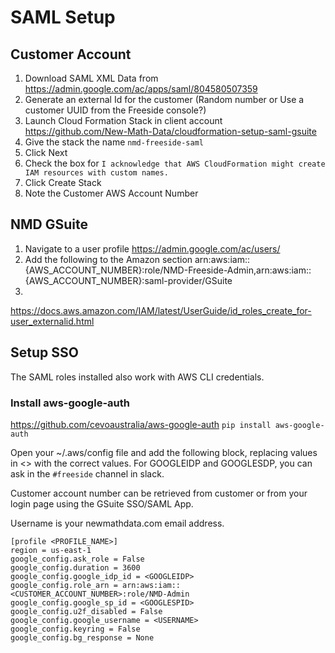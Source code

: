 # SAML Setup

## Customer Account

1. Download SAML XML Data from
   https://admin.google.com/ac/apps/saml/804580507359
1. Generate an external Id for the customer (Random number or Use a customer UUID from the Freeside console?)
1. Launch Cloud Formation Stack in client account
   https://github.com/New-Math-Data/cloudformation-setup-saml-gsuite
1. Give the stack the name `nmd-freeside-saml`
1. Click Next
1. Check the box for `I acknowledge that AWS CloudFormation might create IAM resources with custom names.`
1. Click Create Stack
1. Note the Customer AWS Account Number

## NMD GSuite

1. Navigate to a user profile
   https://admin.google.com/ac/users/
1. Add the following to the Amazon section
   arn:aws:iam::{AWS_ACCOUNT_NUMBER}:role/NMD-Freeside-Admin,arn:aws:iam::{AWS_ACCOUNT_NUMBER}:saml-provider/GSuite
1.

https://docs.aws.amazon.com/IAM/latest/UserGuide/id_roles_create_for-user_externalid.html

## Setup SSO

The SAML roles installed also work with AWS CLI credentials.

### Install aws-google-auth

https://github.com/cevoaustralia/aws-google-auth
`pip install aws-google-auth`

Open your ~/.aws/config file and add the following block, replacing values in <>
with the correct values. For GOOGLEIDP and GOOGLESDP, you can ask in the `#freeside` channel in slack.

Customer account number can be retrieved from customer or from your login page using the GSuite
SSO/SAML App.

Username is your newmathdata.com email address.

```
[profile <PROFILE_NAME>]
region = us-east-1
google_config.ask_role = False
google_config.duration = 3600
google_config.google_idp_id = <GOOGLEIDP>
google_config.role_arn = arn:aws:iam::<CUSTOMER_ACCOUNT_NUMBER>:role/NMD-Admin
google_config.google_sp_id = <GOOGLESPID>
google_config.u2f_disabled = False
google_config.google_username = <USERNAME>
google_config.keyring = False
google_config.bg_response = None
```
